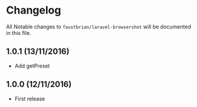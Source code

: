# Changelog

All Notable changes to `faustbrian/laravel-browsershot` will be documented in this file.

## 1.0.1 (13/11/2016)
- Add getPreset

## 1.0.0 (12/11/2016)
- First release
